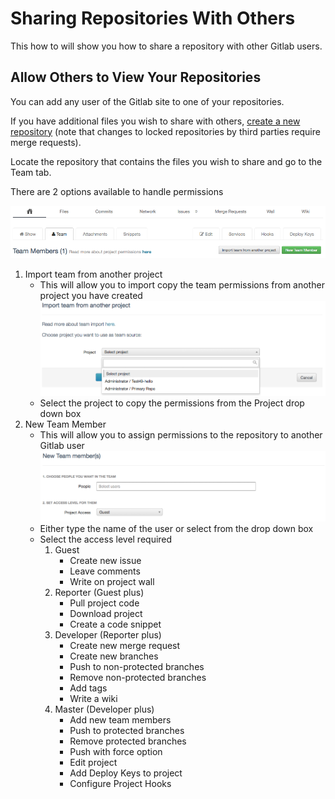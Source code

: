 # Sharing Repositories With Others

This how to will show you how to share a repository with other Gitlab users.

## Allow Others to View Your Repositories

You can add any user of the Gitlab site to one of your repositories.

If you have additional files you wish to share with others, [create a new repository](./creating-repositories.md) (note that changes to locked repositories by third parties require merge requests).

Locate the repository that contains the files you wish to share and go to the Team tab.

There are 2 options available to handle permissions

![Team Memberships](_images/gitlab-team-home.png)

1. Import team from another project
    * This will allow you to import copy the team permissions from another project you have created
    ![Team Memberships](_images/gitlab-team-copypermissions.png)
    * Select the project to copy the permissions from the Project drop down box
2. New Team Member
    * This will allow you to assign permissions to the repository to another Gitlab user
    ![Team Memberships](_images/gitlab-team-newuser.png)
    * Either type the name of the user or select from the drop down box
    * Select the access level required
        1. Guest
            * Create new issue
            * Leave comments
            * Write on project wall
        2. Reporter (Guest plus)
            * Pull project code
            * Download project
            * Create a code snippet
        3. Developer (Reporter plus)
            * Create new merge request
            * Create new branches
            * Push to non-protected branches
            * Remove non-protected branches
            * Add tags
            * Write a wiki
        4. Master (Developer plus)
            * Add new team members
            * Push to protected branches
            * Remove protected branches
            * Push with force option
            * Edit project
            * Add Deploy Keys to project
            * Configure Project Hooks

